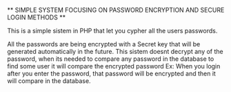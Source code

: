 ** SIMPLE SYSTEM FOCUSING ON PASSWORD ENCRYPTION AND SECURE LOGIN METHODS **

This is a simple sistem in PHP that let you cypher all the users passwords.

All the passwords are being encrypted with a Secret key that will be generated automatically in the future.
This sistem doesnt decrypt any of the password, when its needed to compare any password in the database to find some user it will compare the encrypted password
Ex: When you login after you enter the password, that password will be encrypted and then it will compare in the database.